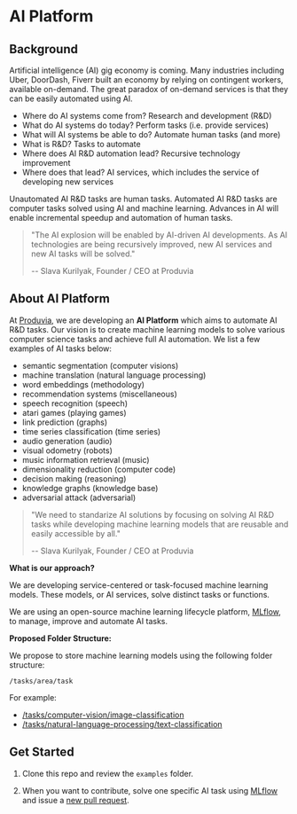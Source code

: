 # AI Platform

## Background

Artificial intelligence (AI) gig economy is coming. Many industries including Uber, DoorDash, Fiverr built an economy by relying on contingent workers, available on-demand. The great paradox of on-demand services is that they can be easily automated using AI.

- Where do AI systems come from? Research and development (R&D)
- What do AI systems do today? Perform tasks (i.e. provide services)
- What will AI systems be able to do? Automate human tasks (and more)
- What is R&D? Tasks to automate
- Where does AI R&D automation lead? Recursive technology improvement
- Where does that lead? AI services, which includes the service of developing new services

Unautomated AI R&D tasks are human tasks. Automated AI R&D tasks are computer tasks solved using AI and machine learning. Advances in AI will enable incremental speedup and automation of human tasks.

> "The AI explosion will be enabled by AI-driven AI developments. As AI technologies are being recursively improved, new AI services and new AI tasks will be solved."
>
> -- Slava Kurilyak, Founder / CEO at Produvia

## About AI Platform

At [Produvia](https://produvia.com), we are developing an **AI Platform** which aims to automate AI R&D tasks. Our vision is to create machine learning models to solve various computer science tasks and achieve full AI automation. We list a few examples of AI tasks below:

- semantic segmentation (computer visions)
- machine translation (natural language processing)
- word embeddings (methodology)
- recommendation systems (miscellaneous)
- speech recognition (speech)
- atari games (playing games)
- link prediction (graphs)
- time series classification (time series)
- audio generation (audio)
- visual odometry (robots)
- music information retrieval (music)
- dimensionality reduction (computer code)
- decision making (reasoning)
- knowledge graphs (knowledge base)
- adversarial attack (adversarial)

> "We need to standarize AI solutions by focusing on solving AI R&D tasks while developing machine learning models that are reusable and easily accessible by all."
>
> -- Slava Kurilyak, Founder / CEO at Produvia

**What is our approach?**

We are developing service-centered or task-focused machine learning models. These models, or AI services, solve distinct tasks or functions.

We are using an open-source machine learning lifecycle platform, [MLflow](https://mlflow.org/), to manage, improve and automate AI tasks.

**Proposed Folder Structure:**

We propose to store machine learning models using the following folder structure:

`/tasks/area/task`

For example:

- [/tasks/computer-vision/image-classification](https://github.com/produvia/ai-platform/tree/master/tasks/computer-vision/image-classification)
- [/tasks/natural-language-processing/text-classification](https://github.com/produvia/ai-platform/tree/master/tasks/natural-language-processing/text-classification)

## Get Started

1. Clone this repo and review the `examples` folder.

2. When you want to contribute, solve one specific AI task using [MLflow](https://mlflow.org/) and issue a [new pull request](https://github.com/produvia/ai-platform/pulls).
